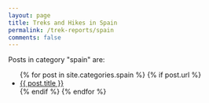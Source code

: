 ```yaml
---
layout: page
title: Treks and Hikes in Spain
permalink: /trek-reports/spain
comments: false
---
```


<div class="row justify-content-between">
<div class="col-md-8 pr-5">


<p>Posts in category "spain" are:</p>

<ul>
  {% for post in site.categories.spain %}
    {% if post.url %}
        <li><a href="{{ post.url }}">{{ post.title }}</a></li>
    {% endif %}
  {% endfor %}
</ul>


</div>
</div>
